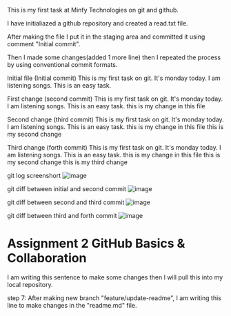 This is my first task at Minfy Technologies on git and github.

I have initialiazed a github repository and created a read.txt file.

After making the file I put it in the staging area and committed it using comment "Initial commit".

Then I made some changes(added 1 more line) then I repeated the process by using conventional commit formats.

Initial file (Initial commit)
This is my first task on git.
It's monday today.
I am listening songs.
This is an easy task.

First change (second commit)
This is my first task on git.
It's monday today.
I am listening songs.
This is an easy task.
this is my change in this file

Second change (third commit)
This is my first task on git.
It's monday today.
I am listening songs.
This is an easy task.
this is my change in this file
this is my second change 

Third change (forth commit)
This is my first task on git.
It's monday today.
I am listening songs.
This is an easy task.
this is my change in this file
this is my second change 
this is my third change

git log screenshort
![image](https://github.com/user-attachments/assets/2a3bb1db-0f02-4bab-8c02-7ca67333ea72)

git diff between initial and second commit
![image](https://github.com/user-attachments/assets/80e48f14-db13-4d45-ae07-1e8607c82ce2)

git diff between second and third commit 
![image](https://github.com/user-attachments/assets/1f0fb65b-d935-410d-b96e-8e5cc9b28602)

git diff between third and forth commit
![image](https://github.com/user-attachments/assets/78c97633-d932-4188-83ef-b0c1ed12b490)


# Assignment 2 GitHub Basics & Collaboration
I am writing this sentence to make some changes then I will pull this into my local repository.


step 7: After making new branch "feature/update-readme", I am writing this line to make changes in the "readme.md" file.


